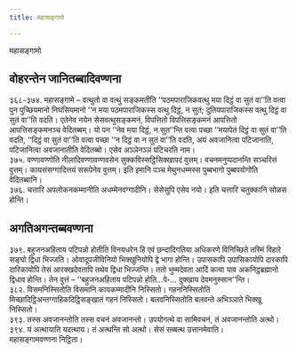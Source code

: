 ```yaml
---
title: महासङ्गामो

---
```

महासङ्गामो  


## वोहरन्तेन जानितब्बादिवण्णना

३६८-३७४. महासङ्गामे – वत्थुतो वा वत्थुं सङ्कमतीति ‘‘पठमपाराजिकवत्थु मया दिट्ठं वा सुतं वा’’ति वत्वा पुन पुच्छियमानो निघंसियमानो ‘‘न मया पठमपाराजिकस्स वत्थु दिट्ठं, न सुतं; दुतियपाराजिकस्स वत्थु दिट्ठं वा सुतं वा’’ति वदति। एतेनेव नयेन सेसवत्थुसङ्कमनं, विपत्तितो विपत्तिसङ्कमनं आपत्तितो आपत्तिसङ्कमनञ्च वेदितब्बम्। यो पन ‘‘नेव मया दिट्ठं, न सुत’’न्ति वत्वा पच्छा ‘‘मयापेतं दिट्ठं वा सुतं वा’’ति वदति, ‘‘दिट्ठं वा सुतं वा’’ति वत्वा पच्छा ‘‘न दिट्ठं वा न सुतं वा’’ति वदति, अयं अवजानित्वा पटिजानाति, पटिजानित्वा अवजानातीति वेदितब्बो। एसेव अञ्ञेनञ्ञं पटिचरति नाम।  
३७५. वण्णावण्णोति नीलादिवण्णावण्णवसेन सुक्कविस्सट्ठिसिक्खापदं वुत्तम्। वचनमनुप्पदानन्ति सञ्चरित्तं वुत्तम्। कायसंसग्गादित्तयं सरूपेनेव वुत्तम्। इति इमानि पञ्च मेथुनधम्मस्स पुब्बभागो पुब्बपयोगोति वेदितब्बानि।  
३७६. चत्तारि अपलोकनकम्मानीति अधम्मेनवग्गादीनि। सेसेसुपि एसेव नयो। इति चत्तारि चतुक्कानि सोळस होन्ति।  


## अगतिअगन्तब्बवण्णना

३७९. बहुजनअहिताय पटिपन्नो होतीति विनयधरेन हि एवं छन्दादिगतिया अधिकरणे विनिच्छिते तस्मिं विहारे सङ्घो द्विधा भिज्जति। ओवादूपजीविनियो भिक्खुनियोपि द्वे भागा होन्ति। उपासकापि उपासिकायोपि दारकापि दारिकायोपि तेसं आरक्खदेवतापि तथेव द्विधा भिज्जन्ति। ततो भुम्मदेवता आदिं कत्वा याव अकनिट्ठब्रह्मानो द्विधाव होन्ति। तेन वुत्तं – ‘‘बहुजनअहिताय पटिपन्नो होति…पे॰… दुक्खाय देवमनुस्सान’’न्ति।  
३८२. विसमनिस्सितोति विसमानि कायकम्मादीनि निस्सितो। गहननिस्सितोति मिच्छादिट्ठिअन्तग्गाहिकदिट्ठिसङ्खातं गहनं निस्सितो। बलवनिस्सितोति बलवन्ते अभिञ्ञाते भिक्खू निस्सितो।  
३९३. तस्स अवजानन्तोति तस्स वचनं अवजानन्तो। उपयोगत्थे वा सामिवचनं, तं अवजानन्तोति अत्थो।  
३९४. यं अत्थायाति यदत्थाय। तं अत्थन्ति सो अत्थो। सेसं सब्बत्थ उत्तानमेवाति।  
महासङ्गामवण्णना निट्ठिता।  